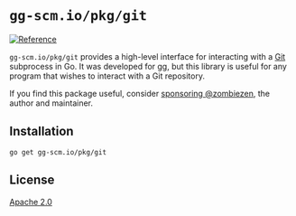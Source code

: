 # `gg-scm.io/pkg/git`

[![Reference](https://pkg.go.dev/badge/gg-scm.io/pkg/git?tab=doc)](https://pkg.go.dev/gg-scm.io/pkg/git?tab=doc)

`gg-scm.io/pkg/git` provides a high-level interface for interacting with a
[Git][] subprocess in Go. It was developed for [gg][], but this library is
useful for any program that wishes to interact with a Git repository.

If you find this package useful, consider [sponsoring @zombiezen][],
the author and maintainer.

[Git]: https://git-scm.com/
[gg]: https://gg-scm.io/
[sponsoring @zombiezen]: https://github.com/sponsors/zombiezen

## Installation

```
go get gg-scm.io/pkg/git
```

## License

[Apache 2.0](LICENSE)
